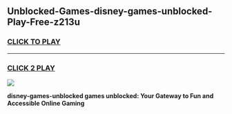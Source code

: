 
## Unblocked-Games-disney-games-unblocked-Play-Free-z213u
<h3>
<a href="https://premium76.site?title=disney-games-unblocked&ref=15A">CLICK TO PLAY</a></h3>
<hr>

<h3>
<a href="https://premium76.site?title=disney-games-unblocked&ref=15A">CLICK 2 PLAY</a>
  
</h3>

<a href="https://premium76.site?title=disney-games-unblocked&ref=15A"><img src="https://clearcache.store/games.png"></a>


**disney-games-unblocked games unblocked: Your Gateway to Fun and Accessible Online Gaming**

